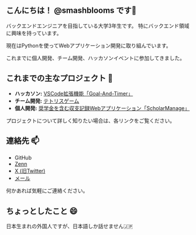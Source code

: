 ## こんにちは！ @smashblooms です👋

バックエンドエンジニアを目指している大学3年生です。
特にバックエンド領域に興味を持っています。

現在はPythonを使ってWebアプリケーション開発に取り組んでいます。

これまでに個人開発、チーム開発、ハッカソンイベントに参加してきました。

## これまでの主なプロジェクト 🌱

* **ハッカソン:** [VSCode拡張機能「Goal-And-Timer」](https://github.com/Sho-1189-ta/goal_and_timer2)
* **チーム開発:** [テトリスゲーム](https://github.com/Recursion-a-team-development/tetris)
* **個人開発:** [奨学金を含む収支記録Webアプリケーション「ScholarManage」](https://github.com/smashblooms/ScholarManage)

プロジェクトについて詳しく知りたい場合は、各リンクをご覧ください。

## 連絡先 📫

* GitHub
* [Zenn](https://zenn.dev/fme)
* [X (旧Twitter)](https://x.com/smashblooms)
* [メール](mailto:emf0000b@gmail.com)

何かあれば気軽にご連絡ください。

## ちょっとしたこと 😄

日本生まれの外国人ですが、日本語しか話せません🇯🇵 
